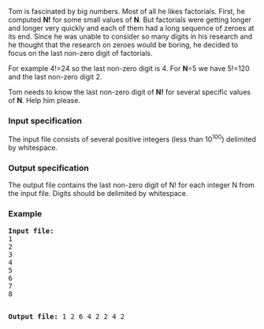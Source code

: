 <p>Tom is fascinated by big numbers. Most of all he likes factorials. First, he computed <strong>N!</strong> for some small values of <strong>N</strong>. But factorials were getting longer and longer very quickly and each of them had a long sequence of zeroes at its end. Since he was unable to consider so many digits in his research and he thought that the research on zeroes would be boring, he decided to focus on the last non-zero digit of factorials.</p>
<p>For example 4!=24 so the last non-zero digit is 4. For <strong>N</strong>=5 we have 5!=120 and the last non-zero digit 2.</p>
<p>Tom needs to know the last non-zero digit of <strong>N!</strong> for several specific values of <strong>N</strong>. Help him please.</p>
<h3>Input specification</h3>
<p>The input file consists of several positive integers (less than 10<sup>100</sup>) delimited by whitespace.</p>
<h3>Output specification</h3>
<p>The output file contains the last non-zero digit of N! for each integer N from the input file. Digits should be delimited by whitespace.</p>
<h3>Example</h3>
<pre><strong>Input file:</strong>
1
2
3
4
5
6
7
8

<strong>Output file:</strong>
1
2
6
4
2
2
4
2  
</pre>